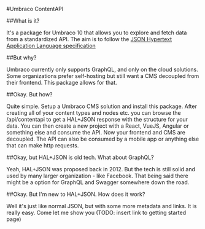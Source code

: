#Umbraco ContentAPI

##What is it?

It's a package for Umbraco 10 that allows you to explore and fetch data from a standardized API. The aim is to follow the [JSON Hypertext Application Language specification](https://tools.ietf.org/id/draft-kelly-json-hal-01.html#:~:text=The%20JSON%20Hypertext%20Application%20Language,exposed%20as%20series%20of%20links.)

##But why?

Umbraco currently only supports GraphQL, and only on the cloud solutions. Some organizations prefer self-hosting but still want a CMS decoupled from their frontend. 
This package allows for that.

##Okay. But how?

Quite simple. Setup a Umbraco CMS solution and install this package. After creating all of your content types and nodes etc. you can browse the /api/contentapi to 
get a HAL+JSON response with the structure for your data. You can then create a new project with a React, VueJS, Angular or something else and consume the API.
Now your frontend and CMS are decoupled. The API can also be consumed by a mobile app or anything else that can make http requests.

##Okay, but HAL+JSON is old tech. What about GraphQL?

Yeah, HAL+JSON was proposed back in 2012. But the tech is still solid and used by many larger organization - like Facebook. That being said there might be a option
for GraphQL and Swagger somewhere down the road.

##Okay. But I'm new to HAL+JSON. How does it work?

Well it's just like normal JSON, but with some more metadata and links. It is really easy. Come let me show you (TODO: insert link to getting started page) 